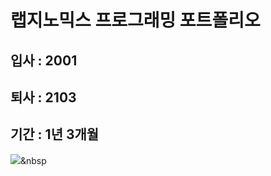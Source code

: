 # 랩지노믹스 프로그래밍 포트폴리오
## 입사 : 2001
## 퇴사 : 2103
## 기간 : 1년 3개월
<img src="https://img.shields.io/badge/Python-3766AB?style=flat-square&logo=Python&logoColor=white"/></a>&nbsp 
